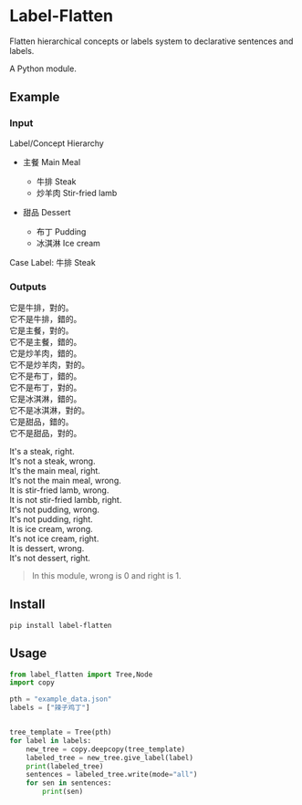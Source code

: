 # Label-Flatten

Flatten hierarchical concepts or labels system to declarative sentences and labels.

A Python module.

## Example

### Input

Label/Concept Hierarchy

- 主餐 Main Meal 
  - 牛排 Steak
  - 炒羊肉 Stir-fried lamb

- 甜品 Dessert
  - 布丁 Pudding
  - 冰淇淋 Ice cream

Case Label: 牛排 Steak

### Outputs

它是牛排，對的。  
它不是牛排，錯的。  
它是主餐，對的。  
它不是主餐，錯的。  
它是炒羊肉，錯的。  
它不是炒羊肉，對的。  
它不是布丁，錯的。  
它不是布丁，對的。  
它是冰淇淋，錯的。  
它不是冰淇淋，對的。  
它是甜品，錯的。  
它不是甜品，對的。  

It's a steak, right.  
It's not a steak, wrong.  
It's the main meal, right.  
It's not the main meal, wrong.  
It is stir-fried lamb, wrong.  
It is not stir-fried lambb, right.  
It's not pudding, wrong.  
It's not pudding, right.  
It is ice cream, wrong.  
It's not ice cream, right.  
It is dessert, wrong.  
It's not dessert, right.  

> In this module, wrong is 0 and right is 1.

## Install

```
pip install label-flatten
```

## Usage
```python
from label_flatten import Tree,Node
import copy

pth = "example_data.json"
labels = ["辣子鸡丁"]


tree_template = Tree(pth)
for label in labels:
    new_tree = copy.deepcopy(tree_template)
    labeled_tree = new_tree.give_label(label)
    print(labeled_tree)
    sentences = labeled_tree.write(mode="all")
    for sen in sentences:
        print(sen)
```